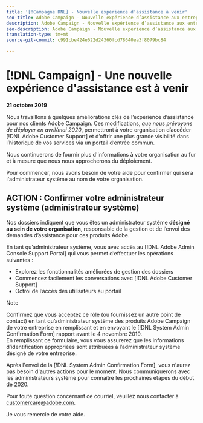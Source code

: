 ```yaml
---
title: '[!Campagne DNL] - Nouvelle expérience d’assistance à venir'
seo-title: Adobe Campaign - Nouvelle expérience d’assistance aux entreprises
description: Adobe Campaign - Nouvelle expérience d’assistance aux entreprises
seo-description: Adobe Campaign - Nouvelle expérience d’assistance aux entreprises
translation-type: tm+mt
source-git-commit: c991cbe424e622d24360fcd78640ea3f8079bc84

---
```



# [!DNL Campaign] - Une nouvelle expérience d'assistance est à venir

**21 octobre 2019**

Nous travaillons à quelques améliorations clés de l’expérience d’assistance pour nos clients Adobe Campaign. Ces modifications, *que nous prévoyons de déployer en avril/mai 2020*, permettront à votre organisation d’accéder [!DNL Adobe Customer Support] et d’offrir une plus grande visibilité dans l’historique de vos services via un portail d’entrée commun.

Nous continuerons de fournir plus d'informations à votre organisation au fur et à mesure que nous nous approcherons du déploiement.

Pour commencer, nous avons besoin de votre aide pour confirmer qui sera l'administrateur système au nom de votre organisation.

## ACTION : Confirmer votre administrateur système (administrateur système)

Nos dossiers indiquent que vous êtes un administrateur système **désigné au sein de votre organisation**, responsable de la gestion et de l’envoi des demandes d’assistance pour ces produits Adobe.

En tant qu’administrateur système, vous avez accès au [!DNL Adobe Admin Console Support Portal] qui vous permet d’effectuer les opérations suivantes :

* Explorez les fonctionnalités améliorées de gestion des dossiers
* Commencez facilement les conversations avec [!DNL Adobe Customer Support]
* Octroi de l’accès des utilisateurs au portail

>[!NOTE]
>Confirmez que vous acceptez ce rôle (ou fournissez un autre point de contact) en tant qu’administrateur système des produits Adobe Campaign de votre entreprise en remplissant et en envoyant le [!DNL System Admin Confirmation Form] rapport avant le 4 novembre 2019.\
>En remplissant ce formulaire, vous vous assurerez que les informations d’identification appropriées sont attribuées à l’administrateur système désigné de votre entreprise.

Après l'envoi de la [!DNL System Admin Confirmation Form], vous n'aurez pas besoin d'autres actions pour le moment.  Nous communiquerons avec les administrateurs système pour connaître les prochaines étapes du début de 2020.

Pour toute question concernant ce courriel, veuillez nous contacter à customercare@adobe.com.

Je vous remercie de votre aide.
